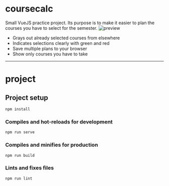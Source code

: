 # coursecalc

Small VueJS practice project. Its purpose is to make it easier to plan the courses you have to select for the semester.
![preview](https://i.imgur.com/tOBOiMV.jpg)

-   Grays out already selected courses from elsewhere
-   Indicates selections clearly with green and red
-   Save multiple plans to your browser
-   Show only courses you have to take

---

# project

## Project setup

```
npm install
```

### Compiles and hot-reloads for development

```
npm run serve
```

### Compiles and minifies for production

```
npm run build
```

### Lints and fixes files

```
npm run lint
```
